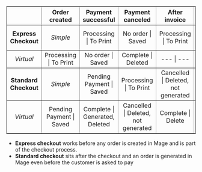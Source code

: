 <table cellpadding='5' border='1' cellspacing='0'>
<blockquote><thead align='center'>
<blockquote><tr>
<blockquote><th></th>
<th>Order created</th>
<th>Payment successful</th>
<th>Payment canceled</th>
<th>After invoice</th>
<th>After shipment</th>
</blockquote></tr>
</blockquote></thead>
<tbody align='center'>
<blockquote><tr>
<blockquote><td><b>Express Checkout</b></td>
<td><i>Simple</i></td>
<td>Processing | To Print</td>
<td>No order | Saved</td>
<td>Processing | To Print</td>
<td>Complete | Generated, Deleted</td>
</blockquote></tr>
<tr>
<blockquote><td><i>Virtual</i></td>
<td>Processing | To Print</td>
<td>No order | Saved</td>
<td>Complete | Deleted</td>
<td>--- | ---</td>
</blockquote></tr></blockquote></blockquote>

<blockquote><tr>
<blockquote><td><b>Standard Checkout</b></td>
<td><i>Simple</i></td>
<td>Pending Payment | Saved</td>
<td>Processing  | To Print</td>
<td>Cancelled | Deleted, not generated</td>
<td>Processing  | To Print</td>
<td>Complete | Generated, Deleted</td>
</blockquote></tr>
<tr>
<blockquote><td><i>Virtual</i></td>
<td>Pending Payment | Saved</td>
<td>Complete  | Generated, Deleted</td>
<td>Cancelled | Deleted, not generated</td>
<td>Complete | Delete</td>
<td>--- | ---</td>
</blockquote></tr>
</blockquote><blockquote></tbody>
<table></blockquote>

<ul><li><b>Express checkout</b> works before any order is created in Mage and is part of the checkout process.<br>
</li><li><b>Standard checkout</b> sits after the checkout and an order is generated in Mage even before the customer is asked to pay